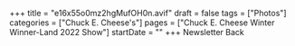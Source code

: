 +++
title = "e16x55o0mz2hgMufOH0n.avif"
draft = false
tags = ["Photos"]
categories = ["Chuck E. Cheese's"]
pages = ["Chuck E. Cheese Winter Winner-Land 2022 Show"]
startDate = ""
+++
Newsletter Back
